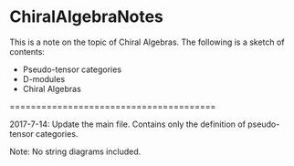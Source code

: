 # ChiralAlgebraNotes
This is a note on the topic of Chiral Algebras.
The following is a sketch of contents:

- Pseudo-tensor categories
- D-modules
- Chiral Algebras

=======================================

2017-7-14: Update the main file. Contains only the definition of pseudo-tensor categories.

Note: No string diagrams included.
